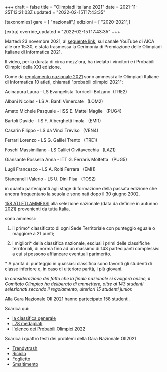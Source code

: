+++
draft = false
title = "Olimpiadi italiane 2021"
date = 2021-11-25T13:21:03Z
updated = "2022-02-15T17:43:35"

[taxonomies]
gare = [ "nazionali",]
edizioni = [ "2020-2021",]

[extra]
override_updated = "2022-02-15T17:43:35"
+++

Martedì 23 novembre 2021, al [seguente
link](https://www.youtube.com/watch?v=1D1JKF7fF2A), sul canale YouTube di AICA
alle ore 15:30, è stata trasmessa la Cerimonia di Premiazione delle Olimpiadi
Italiane di Informatica 2021.

<!-- more -->

Il video, per la durata di circa mezz'ora, ha rivelato i vincitori e i
Probabili Olimpici della XXI edizione.

Come da [regolamento nazionale 2021](/oldsite/186/Regolamento_Selezione_Nazionale_16novembre2021.pdf) sono ammessi alle Olimpiadi Italiane di Informatica 10 atleti, chiamati "probabili olimpici 2021":

Acinapura Laura - LS Evangelista Torricelli Bolzano  (TRE2)

Albani Nicolas - LS A. Banfi Vimercate   (LOM2)

Amato Michele Pasquale - IISS E. Mattei Maglie   (PUG4)

Bartoli Davide - IIS F. Alberghetti Imola   (EMI1)

Casarin Filippo - LS da Vinci Treviso   (VEN4)

Ferrari Lorenzo - LS G. Galilei Trento   (TRE1)

Foschi Massimiliano - LS Galilei Civitavecchia   (LAZ1)

Giansante Rossella Anna - ITT G. Ferraris Molfetta   (PUG5)

Lugli Francesco - LS A. Roiti Ferrara   (EMI1)

Stancanelli Valerio - LS U. Dini Pisa   (TOS2)

in quanto partecipanti agli stage di formazione della passata edizione che ancora frequentano la scuola e sono nati dopo il 30 giugno 2002.

[158 ATLETI AMMESSI](/oldsite/186/ammessi-nazionale-2021.xlsx) alla selezione nazionale (data da definire in autunno 2021) provenienti da tutta Italia,

sono ammessi:

1. il primo\* classificato di ogni Sede Territoriale con punteggio eguale o maggiore a 21 punti;

2. i migliori\* della classifica nazionale, esclusi i primi delle classifiche territoriali, di norma fino ad un massimo di 143 partecipanti complessivi a cui si possono affiancare eventuali parimerito.

\* A parità di punteggio in qualsiasi classifica sono favoriti gli studenti di classe inferiore e, in caso di ulteriore parità, i più giovani.

_In considerazione del fatto che la finale nazionale si svolgerà online, il Comitato Olimpico ha deliberato di ammettere, oltre ai 143 studenti selezionati secondo il regolamento, ulteriori 15 studenti junior._

Alla Gara Nazionale OII 2021 hanno partecipato 158 studenti.

Scarica qui:

- [la classifica generale](/oldsite/186/classifica_generale_OII_2021.xlsx)
- [i 78 medagliati](/oldsite/186/medagliati_OII2021.xlsx)
- [l'elenco dei Probabili Olimpici 2022](/oldsite/186/PO2022.xlsx)

Scarica i quattro testi dei problemi della Gara Nazionale OII2021

- [Trendytrash](/oldsite/186/1_Trendytrash.pdf)
- [Riciclo](/oldsite/186/2_Ricliclo.pdf)
- [Foglietto](/oldsite/186/3_Foglietto.pdf)
- [Smaltimento](/oldsite/186/4_Smaltimento.pdf)
